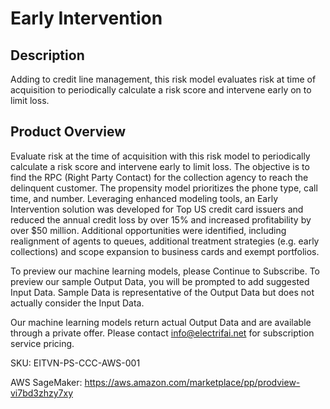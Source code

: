 # Early Intervention

## Description
Adding to credit line management, this risk model evaluates risk at time of acquisition to periodically calculate a risk score and intervene early on to limit loss.

## Product Overview
Evaluate risk at the time of acquisition with this risk model to periodically calculate a risk score and intervene early to limit loss. The objective is to find the RPC (Right Party Contact) for the collection agency to reach the delinquent customer. The propensity model prioritizes the phone type, call time, and number. Leveraging enhanced modeling tools, an Early Intervention solution was developed for Top US credit card issuers and reduced the annual credit loss by over 15% and increased profitability by over $50 million. Additional opportunities were identified, including realignment of agents to queues, additional treatment strategies (e.g. early collections) and scope expansion to business cards and exempt portfolios.

To preview our machine learning models, please Continue to Subscribe. To preview our sample Output Data, you will be prompted to add suggested Input Data. Sample Data is representative of the Output Data but does not actually consider the Input Data.

Our machine learning models return actual Output Data and are available through a private offer. Please contact info@electrifai.net for subscription service pricing.

SKU: EITVN-PS-CCC-AWS-001

AWS SageMaker:  https://aws.amazon.com/marketplace/pp/prodview-vi7bd3zhzy7xy
